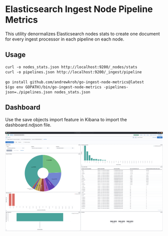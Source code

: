 # Elasticsearch Ingest Node Pipeline Metrics

This utility denormalizes Elasticsearch nodes stats to create one document
for every ingest processor in each pipeline on each node.

## Usage

```
curl -o nodes_stats.json http://localhost:9200/_nodes/stats
curl -o pipelines.json http://localhost:9200/_ingest/pipeline

go install github.com/andrewkroh/go-ingest-node-metrics@latest
$(go env GOPATH)/bin/go-ingest-node-metrics -pipelines-json=./pipelines.json nodes_stats.json
```

## Dashboard

Use the save objects import feature in Kibana to import the dashboard.ndjson
file.

![dashboard](./ingest-node-pipeline-dashboard.png)
